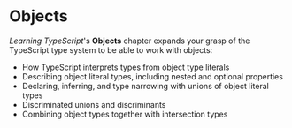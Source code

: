 # Objects

_Learning TypeScript_'s **Objects** chapter expands your grasp of the TypeScript type system to be able to work with objects:

- How TypeScript interprets types from object type literals
- Describing object literal types, including nested and optional properties
- Declaring, inferring, and type narrowing with unions of object literal types
- Discriminated unions and discriminants
- Combining object types together with intersection types
